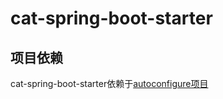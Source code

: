 # cat-spring-boot-starter

## 项目依赖
cat-spring-boot-starter依赖于[autoconfigure项目](https://github.com/flyonskycn/autoconfigure)

